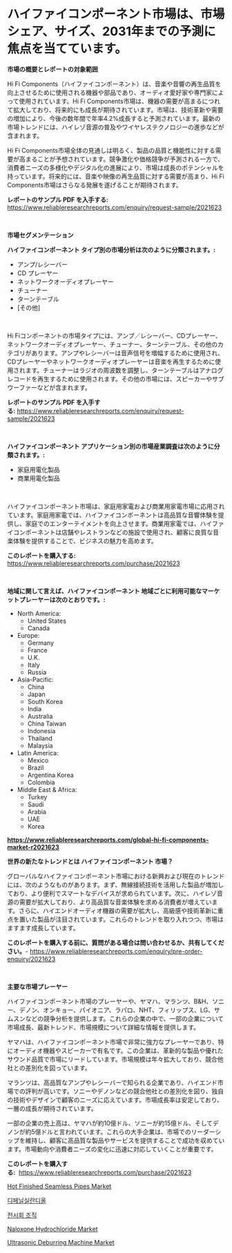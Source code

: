 <p><h1>ハイファイコンポーネント市場は、市場シェア、サイズ、2031年までの予測に焦点を当てています。</h1></p><p><strong>市場の概要とレポートの対象範囲</strong></p>
<p><p>Hi Fi Components（ハイファイコンポーネント）は、音楽や音響の再生品質を向上させるために使用される機器や部品であり、オーディオ愛好家や専門家によって使用されています。Hi Fi Components市場は、機器の需要が高まるにつれて拡大しており、将来的にも成長が期待されています。市場は、技術革新や需要の増加により、今後の数年間で年率4.2%成長すると予測されています。最新の市場トレンドには、ハイレゾ音源の普及やワイヤレステクノロジーの進歩などが含まれます。</p><p>Hi Fi Components市場全体の見通しは明るく、製品の品質と機能性に対する需要が高まることが予想されています。競争激化や価格競争が予測される一方で、消費者ニーズの多様化やデジタル化の進展により、市場は成長のポテンシャルを持っています。将来的には、音楽や映像の再生品質に対する需要が高まり、Hi Fi Components市場はさらなる発展を遂げることが期待されます。</p></p>
<p><strong>レポートのサンプル PDF を入手する:</strong> <a href="https://www.reliableresearchreports.com/enquiry/request-sample/2021623">https://www.reliableresearchreports.com/enquiry/request-sample/2021623</a></p>
<p>&nbsp;</p>
<p><strong>市場セグメンテーション</strong></p>
<p><strong>ハイファイコンポーネント タイプ別の市場分析は次のように分類されます。:</strong></p>
<p><ul><li>アンプ/レシーバー</li><li>CD プレーヤー</li><li>ネットワークオーディオプレーヤー</li><li>チューナー</li><li>ターンテーブル</li><li>[その他]</li></ul></p>
<p>&nbsp;</p>
<p><p>Hi Fiコンポーネントの市場タイプには、アンプ／レシーバー、CDプレーヤー、ネットワークオーディオプレーヤー、チューナー、ターンテーブル、その他のカテゴリがあります。アンプやレシーバーは音声信号を増幅するために使用され、CDプレーヤーやネットワークオーディオプレーヤーは音楽を再生するために使用されます。チューナーはラジオの周波数を調整し、ターンテーブルはアナログレコードを再生するために使用されます。その他の市場には、スピーカーやサブウーファーなどが含まれます。</p></p>
<p><strong>レポートのサンプル PDF を入手する:</strong>&nbsp;<a href="https://www.reliableresearchreports.com/enquiry/request-sample/2021623">https://www.reliableresearchreports.com/enquiry/request-sample/2021623</a></p>
<p>&nbsp;</p>
<p><strong> ハイファイコンポーネント アプリケーション別の市場産業調査は次のように分類されます。:</strong></p>
<p><ul><li>家庭用電化製品</li><li>商業用電化製品</li></ul></p>
<p>&nbsp;</p>
<p><p>ハイファイコンポーネント市場は、家庭用家電および商業用家電市場に応用されています。家庭用家電では、ハイファイコンポーネントは高品質な音響体験を提供し、家庭でのエンターテイメントを向上させます。商業用家電では、ハイファイコンポーネントは店舗やレストランなどの施設で使用され、顧客に良質な音楽体験を提供することで、ビジネスの魅力を高めます。</p></p>
<p><strong>このレポートを購入する:</strong>&nbsp; <a href="https://www.reliableresearchreports.com/purchase/2021623">https://www.reliableresearchreports.com/purchase/2021623</a></p>
<p>&nbsp;</p>
<p><strong>地域に関して言えば、ハイファイコンポーネント 地域ごとに利用可能なマーケットプレーヤーは次のとおりです。:</strong></p>
<p><ul>
    <li>
        North America:
        <ul>
            <li>United States</li>
            <li>Canada</li>
        </ul>
    </li>
    <li>
        Europe:
        <ul>
            <li>Germany</li>
            <li>France</li>
            <li>U.K.</li>
            <li>Italy</li>
            <li>Russia</li>
        </ul>
    </li>
    <li>
        Asia-Pacific:
        <ul>
            <li>China</li>
            <li>Japan</li>
            <li>South Korea</li>
            <li>India</li>
            <li>Australia</li>
            <li>China Taiwan</li>
            <li>Indonesia</li>
            <li>Thailand</li>
            <li>Malaysia</li>
        </ul>
    </li>
    <li>
        Latin America:
        <ul>
            <li>Mexico</li>
            <li>Brazil</li>
            <li>Argentina Korea</li>
            <li>Colombia</li>
        </ul>
    </li>
    <li>
        Middle East & Africa:
        <ul>
            <li>Turkey</li>
            <li>Saudi</li>
            <li>Arabia</li>
            <li>UAE</li>
            <li>Korea</li>
        </ul>
    </li>
    </ul></p>
<p><strong><a href="https://www.reliableresearchreports.com/global-hi-fi-components-market-r2021623">https://www.reliableresearchreports.com/global-hi-fi-components-market-r2021623</a></strong>&nbsp;</p>
<p><strong>世界の新たなトレンドとは ハイファイコンポーネント 市場？</strong></p>
<p><p>グローバルなハイファイコンポーネント市場における新興および現在のトレンドには、次のようなものがあります。まず、無線接続技術を活用した製品が増加しており、より便利でスマートなデバイスが求められています。次に、ハイレゾ音源の需要が拡大しており、より高品質な音楽体験を求める消費者が増えています。さらに、ハイエンドオーディオ機器の需要が拡大し、高級感や技術革新に重点を置いた製品が注目されています。これらのトレンドを取り入れつつ、市場はますます成長しています。</p></p>
<p><strong>このレポートを購入する前に、質問がある場合は問い合わせるか、共有してください。</strong>- <a href="https://www.reliableresearchreports.com/enquiry/pre-order-enquiry/2021623">https://www.reliableresearchreports.com/enquiry/pre-order-enquiry/2021623</a></p>
<p>&nbsp;</p>
<p><strong>主要な市場プレーヤー</strong></p>
<p><p>ハイファイコンポーネント市場のプレーヤーや、ヤマハ、マランツ、B&H、ソニー、デノン、オンキョー、パイオニア、ラパロ、NHT、フィリップス、LG、サムスンなどの競争分析を提供します。これらの企業の中で、一部の企業について市場成長、最新トレンド、市場規模について詳細な情報を提供します。</p><p>ヤマハは、ハイファイコンポーネント市場で非常に強力なプレーヤーであり、特にオーディオ機器やスピーカーで有名です。この企業は、革新的な製品や優れたサウンド品質で市場にリードしています。市場規模は年々拡大しており、競合他社との差別化を図っています。</p><p>マランツは、高品質なアンプやレシーバーで知られる企業であり、ハイエンド市場での評判が高いです。ソニーやデノンなどの競合他社との差別化を図り、独自の技術やデザインで顧客のニーズに応えています。市場成長率は安定しており、一層の成長が期待されています。</p><p>一部の企業の売上高は、ヤマハが約10億ドル、ソニーが約15億ドル、そしてデノンが約5億ドルと言われています。これらの大手企業は、市場でのリーダーシップを維持し、顧客に高品質な製品やサービスを提供することで成功を収めています。市場動向や消費者ニーズの変化に迅速に対応していくことが重要です。</p></p>
<p><strong>このレポートを購入する:</strong>&nbsp;&nbsp;<a href="https://www.reliableresearchreports.com/purchase/2021623">https://www.reliableresearchreports.com/purchase/2021623</a></p>
<p><p><a href="https://issuu.com/reportprime-2/docs/hot-finished-seamless-pipes-market-size-2030.pptx">Hot Finished Seamless Pipes Market</a></p><p><a href="https://github.com/FelipeGrrady654556/Market-Research-Report-List-1/blob/main/940278656275.md">디페닐실란디올</a></p><p><a href="https://github.com/shade463/Market-Research-Report-List-1/blob/main/171778656276.md">전시회 조직</a></p><p><a href="https://github.com/joannesouthgate/Market-Research-Report-List-3/blob/main/naloxone-hydrochloride-market.md">Naloxone Hydrochloride Market</a></p><p><a href="https://www.linkedin.com/pulse/ultrasonic-deburring-machine-market-analysis-sze-forecasted-je07c">Ultrasonic Deburring Machine Market</a></p></p>